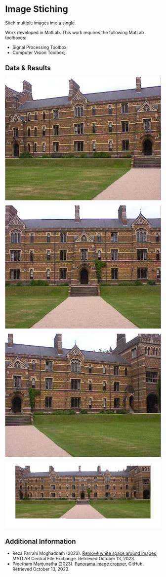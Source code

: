 # Image Stiching
Stich multiple images into a single.


Work developed in MatLab.
This work requires the following MatLab toolboxes:
- Signal Processing Toolbox;
- Computer Vision Toolbox;


## Data & Results

![](https://github.com/AlexMaks02/Image_Stiching/blob/main/data/keble_a.jpg)

![](https://github.com/AlexMaks02/Image_Stiching/blob/main/data/keble_b.jpg)

![](https://github.com/AlexMaks02/Image_Stiching/blob/main/data/keble_c.jpg)


![Panorama Image](https://github.com/AlexMaks02/Image_Stiching/blob/main/final_composed_image.png)


## Additional Information
- Reza Farrahi Moghaddam (2023). [Remove white space around images](https://www.mathworks.com/matlabcentral/fileexchange/34898-remove-white-space-around-images), MATLAB Central File Exchange. Retrieved October 13, 2023.
- Preetham Manjunatha (2023). [Panorama image cropper](https://github.com/preethamam/panoramaCropper/releases/tag/1.0.2), GitHub. Retrieved October 13, 2023.
